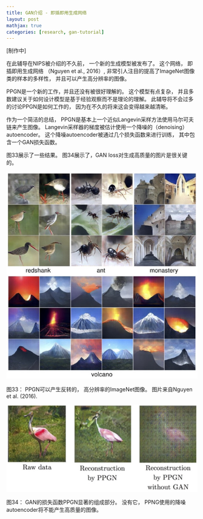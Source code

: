 ```yaml
---
title: GAN介绍 - 即插即用生成网络
layout: post
mathjax: true
categories: [research, gan-tutorial]
---
```


[制作中]

在此辅导在NIPS被介绍的不久前， 一个新的生成模型被发布了。 
这个网络， 即插即用生成网络 （Nguyen et al., 2016）, 非常引人注目的提高了ImageNet图像类的样本的多样性， 并且可以产生高分辨率的图像。

PPGN是一个新的工作，并且还没有被很好理解的。 
这个模型有点复杂， 并且多数建议关于如何设计模型是基于经验观察而不是理论的理解。
此辅导将不会过多的讨论PPGN是如何工作的， 因为在不久的将来这会变得越来越清晰。

作为一个简洁的总结， PPGN是基本上一个近似Langevin采样方法使用马尔可夫链来产生图像。
Langevin采样器的梯度被估计使用一个降噪的（denoising） autoencoder。
这个降噪autoencoder被通过几个损失函数来进行训练， 其中包含一个GAN损失函数。

图33展示了一些结果。 图34展示了，GAN loss对生成高质量的图片是很关键的。

![Figure 33](/images/201705/10/fig33.jpg)

图33： PPGN可以产生反转的， 高分辨率的ImageNet图像。 图片来自Nguyen et al. (2016).

![Figure 34](/images/201705/10/fig34.jpg)

图34： GAN的损失函数PPGN显著的组成部分。 没有它， PPNG使用的降噪autoencoder将不能产生高质量的图像。

